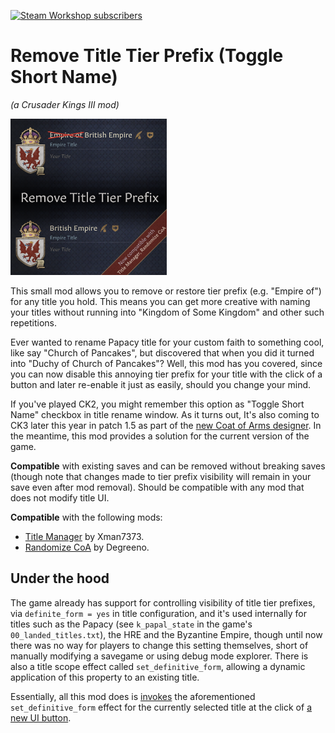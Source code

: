 <a href="https://steamcommunity.com/sharedfiles/filedetails/?id=2601437909"><img src="https://img.shields.io/endpoint.svg?url=https%3A%2F%2Fshieldsio-steam-workshop.jross.me%2F2601437909&style=for-the-badge" alt="Steam Workshop subscribers"></a>

Remove Title Tier Prefix (Toggle Short Name)
============================================
_(a Crusader Kings III mod)_

<img src="https://raw.githubusercontent.com/terrapass/ck3-mod-remove-title-tier-prefix/master/mod/thumbnail.png" alt="Mod Thumbnail" width="250" height="250" />

This small mod allows you to remove or restore tier prefix (e.g. "Empire of") for any title you hold. This means you can get more creative with naming your titles without running into "Kingdom of Some Kingdom" and other such repetitions.

Ever wanted to rename Papacy title for your custom faith to something cool, like say "Church of Pancakes",  but discovered that when you did it turned into "Duchy of Church of Pancakes"? Well, this mod has you covered, since you can now disable this annoying tier prefix for your title with the click of a button and later re-enable it just as easily, should you change your mind.

If you've played CK2, you might remember this option as "Toggle Short Name" checkbox in title rename window.
As it turns out, It's also coming to CK3 later this year in patch 1.5 as part of the [new Coat of Arms designer](https://forumcontent.paradoxplaza.com/public/739696/1_main_screen.PNG).
In the meantime, this mod provides a solution for the current version of the game.

**Compatible** with existing saves and can be removed without breaking saves (though note that changes made to tier prefix visibility will remain in your save even after mod removal).
Should be compatible with any mod that does not modify title UI.

**Compatible** with the following mods:
* [Title Manager](https://steamcommunity.com/sharedfiles/filedetails/?id=2436624088) by Xman7373.
* [Randomize CoA](https://steamcommunity.com/sharedfiles/filedetails/?id=2530900869) by Degreeno.


Under the hood
--------------

The game already has support for controlling visibility of title tier prefixes, via `definite_form = yes` in title configuration, and it's used internally for titles such as the Papacy (see `k_papal_state` in the game's `00_landed_titles.txt`), the HRE and the Byzantine Empire, though until now there was no way for players to change this setting themselves, short of manually modifying a savegame or using debug mode explorer. There is also a title scope effect called `set_definitive_form`, allowing a dynamic application of this property to an existing title.

Essentially, all this mod does is [invokes](https://github.com/terrapass/ck3-mod-remove-title-tier-prefix/blob/master/common/scripted_guis/remove_title_prefix.txt) the aforementioned `set_definitive_form` effect for the currently selected title at the click of [a new UI button](https://github.com/terrapass/ck3-mod-remove-title-tier-prefix/blob/master/gui/window_title.gui#L142).
